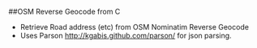 ##OSM Reverse Geocode from C

 * Retrieve Road address (etc) from OSM Nominatim Reverse Geocode 
 * Uses Parson http://kgabis.github.com/parson/ for json parsing.
